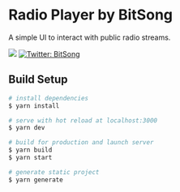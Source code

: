 # Radio Player by BitSong

A simple UI to interact with public radio streams.

<p>
<img src="https://img.shields.io/badge/version-0.2.0-blue.svg" />
<a href="https://twitter.com/bitsongofficial">
<img alt="Twitter: BitSong" src="https://img.shields.io/twitter/follow/bitsongofficial.svg?style=social"  target="_blank" />
</a>
</p>

## Build Setup

```bash
# install dependencies
$ yarn install

# serve with hot reload at localhost:3000
$ yarn dev

# build for production and launch server
$ yarn build
$ yarn start

# generate static project
$ yarn generate
```
